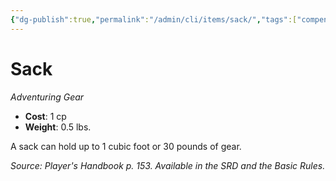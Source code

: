 ```yaml
---
{"dg-publish":true,"permalink":"/admin/cli/items/sack/","tags":["compendium/src/5e/phb","item/gear"],"updated":"2025-01-11T15:32:19.970+00:00"}
---
```


# Sack
*Adventuring Gear*  

- **Cost**: 1 cp
- **Weight**: 0.5 lbs.

A sack can hold up to 1 cubic foot or 30 pounds of gear.

*Source: Player's Handbook p. 153. Available in the SRD and the Basic Rules.*